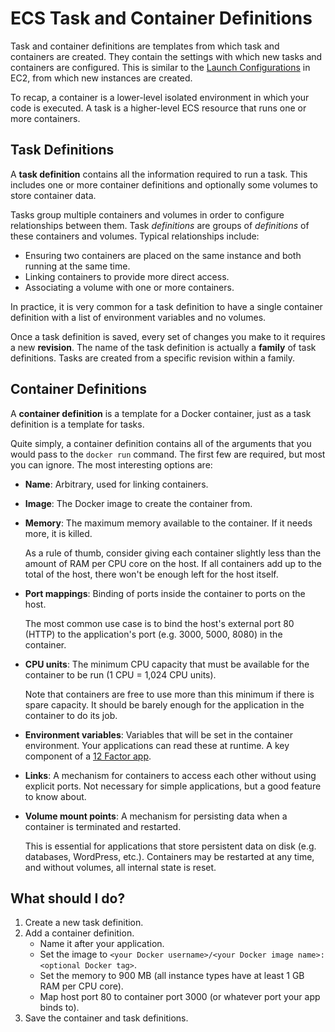 # ECS Task and Container Definitions

Task and container definitions are templates from which task and containers are created. They contain the settings with which new tasks and containers are configured. This is similar to the [Launch Configurations](../ec2/launch-configurations.md) in EC2, from which new instances are created.

To recap, a container is a lower-level isolated environment in which your code is executed. A task is a higher-level ECS resource that runs one or more containers.


## Task Definitions

A **task definition** contains all the information required to run a task. This includes one or more container definitions and optionally some volumes to store container data.

Tasks group multiple containers and volumes in order to configure relationships between them. Task *definitions* are groups of *definitions* of these containers and volumes. Typical relationships include:

* Ensuring two containers are placed on the same instance and both running at the same time.
* Linking containers to provide more direct access.
* Associating a volume with one or more containers.

In practice, it is very common for a task definition to have a single container definition with a list of environment variables and no volumes.

Once a task definition is saved, every set of changes you make to it requires a new **revision**. The name of the task definition is actually a **family** of task definitions. Tasks are created from a specific revision within a family.


## Container Definitions

A **container definition** is a template for a Docker container, just as a task definition is a template for tasks.

Quite simply, a container definition contains all of the arguments that you would pass to the `docker run` command. The first few are required, but most you can ignore. The most interesting options are:

* **Name**: Arbitrary, used for linking containers.
* **Image**: The Docker image to create the container from.
*  **Memory**: The maximum memory available to the container. If it needs more, it is killed.

   As a rule of thumb, consider giving each container slightly less than the amount of RAM per CPU core on the host. If all containers add up to the total of the host, there won't be enough left for the host itself.
*  **Port mappings**: Binding of ports inside the container to ports on the host.

   The most common use case is to bind the host's external port 80 (HTTP) to the application's port (e.g. 3000, 5000, 8080) in the container.
*  **CPU units**: The minimum CPU capacity that must be available for the container to be run (1 CPU = 1,024 CPU units).

   Note that containers are free to use more than this minimum if there is spare capacity. It should be barely enough for the application in the container to do its job.
* **Environment variables**: Variables that will be set in the container environment. Your applications can read these at runtime. A key component of a [12 Factor app][12fa-config].
* **Links**: A mechanism for containers to access each other without using explicit ports. Not necessary for simple applications, but a good feature to know about.
*  **Volume mount points**: A mechanism for persisting data when a container is terminated and restarted.

   This is essential for applications that store persistent data on disk (e.g. databases, WordPress, etc.). Containers may be restarted at any time, and without volumes, all internal state is reset.

## What should I do?

1. Create a new task definition.
1. Add a container definition.
   * Name it after your application.
   * Set the image to `<your Docker username>/<your Docker image name>:<optional Docker tag>`.
   * Set the memory to 900 MB (all instance types have at least 1 GB RAM per CPU core).
   * Map host port 80 to container port 3000 (or whatever port your app binds to).
1. Save the container and task definitions.

[12fa-config]: http://12factor.net/config
